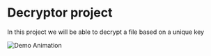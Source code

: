 # Decryptor project



In this project we will be able to decrypt a file based on a unique key

![Demo Animation](https://media.giphy.com/media/jRTlHjXwkw43WRgCnW/giphy.gif)